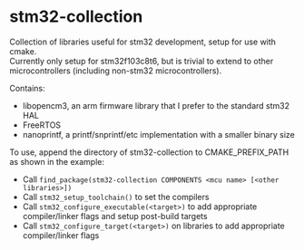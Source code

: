 # stm32-collection

Collection of libraries useful for stm32 development, setup for use with cmake.  
Currently only setup for stm32f103c8t6, but is trivial to extend to other microcontrollers (including non-stm32 microcontrollers).

Contains:
- libopencm3, an arm firmware library that I prefer to the standard stm32 HAL
- FreeRTOS
- nanoprintf, a printf/snprintf/etc implementation with a smaller binary size

To use, append the directory of stm32-collection to CMAKE_PREFIX_PATH as shown in the example:
- Call `find_package(stm32-collection COMPONENTS <mcu name> [<other libraries>])`
- Call `stm32_setup_toolchain()` to set the compilers
- Call `stm32_configure_executable(<target>)` to add appropriate compiler/linker flags and setup post-build targets
- Call `stm32_configure_target(<target>)` on libraries to add appropriate compiler/linker flags
